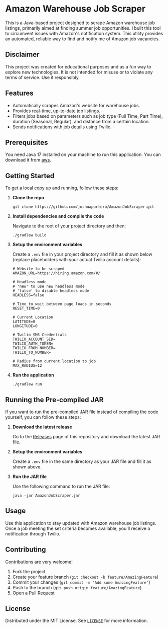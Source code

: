 # Amazon Warehouse Job Scraper

This is a Java-based project designed to scrape Amazon warehouse job listings, primarily aimed at finding summer job opportunities. I built this tool to circumvent issues with Amazon's notification system. This utility provides an automated, reliable way to find and notify me of Amazon job vacancies.

## Disclaimer

This project was created for educational purposes and as a fun way to explore new technologies. It is not intended for misuse or to violate any terms of service. Use it responsibly.

## Features

- Automatically scrapes Amazon's website for warehouse jobs.
- Provides real-time, up-to-date job listings.
- Filters jobs based on parameters such as job type (Full Time, Part Time), duration (Seasonal, Regular), and distance from a certain location.
- Sends notifications with job details using Twilio.

## Prerequisites

You need Java 17 installed on your machine to run this application. You can download it from [aws](https://docs.aws.amazon.com/corretto/latest/corretto-17-ug/downloads-list.html).

## Getting Started

To get a local copy up and running, follow these steps:

1. **Clone the repo**

    `git clone https://github.com/joshuaportero/AmazonJobScraper.git`

2. **Install dependencies and compile the code**

   Navigate to the root of your project directory and then:

    `./gradlew build`

3. **Setup the environment variables**

    Create a `.env` file in your project directory and fill it as shown below (replace placeholders with your actual Twilio account details):

    ```
    # Website to be scraped
    AMAZON_URL=https://hiring.amazon.com/#/

    # Headless mode
    # 'new' to use new headless mode
    # 'false' to disable headless mode
    HEADLESS=false

    # Time to wait between page loads in seconds
    RESET_TIME=0

    # Current Location
    LATITUDE=0
    LONGITUDE=0

    # Twilio SMS Credentials
    TWILIO_ACCOUNT_SID=
    TWILIO_AUTH_TOKEN=
    TWILIO_FROM_NUMBER=
    TWILIO_TO_NUMBER=

    # Radius from current location to job
    MAX_RADIUS=12
    ```

4. **Run the application**

    `./gradlew run`

## Running the Pre-compiled JAR

If you want to run the pre-compiled JAR file instead of compiling the code yourself, you can follow these steps:

1. **Download the latest release**

   Go to the [Releases](https://github.com/joshuaportero/amazon-job-scrapper/releases) page of this repository and download the latest JAR file.

2. **Setup the environment variables**

    Create a `.env` file in the same directory as your JAR file and fill it as shown above.

3. **Run the JAR file**

   Use the following command to run the JAR file:

   `java -jar AmazonJobScraper.jar`

## Usage

Use this application to stay updated with Amazon warehouse job listings. Once a job meeting the set criteria becomes available, you'll receive a notification through Twilio.

## Contributing

Contributions are very welcome!

1. Fork the project
2. Create your feature branch (`git checkout -b feature/AmazingFeature`)
3. Commit your changes (`git commit -m 'Add some AmazingFeature'`)
4. Push to the branch (`git push origin feature/AmazingFeature`)
5. Open a Pull Request

## License

Distributed under the MIT License. See [`LICENSE`](https://github.com/joshuaportero/amazon-job-scrapper/blob/main/LICENSE) for more information.


